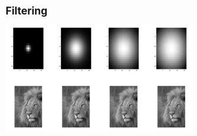 # Filtering

![alt text](https://github.com/wallaceloos/Image_Processing/blob/master/images/filtro1.png)
